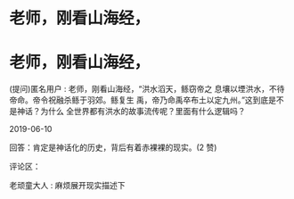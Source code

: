 # 老师，刚看山海经，

# 老师，刚看山海经，

(提问)匿名用户 : 老师，刚看山海经，“洪水滔天，鲧窃帝之 息壤以堙洪水，不待帝命。帝令祝融杀鲧于羽郊。鲧复生 禹，帝乃命禹卒布土以定九州。”这到底是不是神话？为什么 全世界都有洪水的故事流传呢？里面有什么逻辑吗？

2019-06-10

回答：肯定是神话化的历史，背后有着赤裸裸的现实。(2 赞)

评论区：

老顽童大人 : 麻烦展开现实描述下